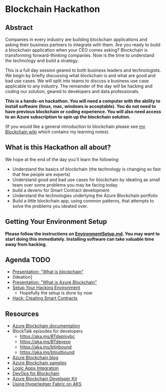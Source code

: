 # Blockchain Hackathon

## Abstract

Companies in every industry are building blockchain applications and asking their business partners to integrate with them.  Are you ready to build a blockchain application when your CEO comes asking?  Blockchain is transforming forward-thinking companies.  Now is the time to understand the technology and build a strategy. 

This is a full day session geared to both business leaders and technologists.  We begin by briefly discussing what blockchain is and what are good and bad use cases.  We will split into teams to discuss a business use case applicable to any industry.  The remainder of the day will be hacking and coding our solution, geared to developers and data professionals.  

**This is a hands-on hackathon.  You will need a computer with the ability to install software (linux, mac, windows is acceptable).  You do not need to have previous blockchain or coding experience.  You will also need access to an Azure subscription to spin up the blockchain solution.**

(If you would like a general introduction to blockchain please see [my Blockchain wiki](./wiki/README.md) which contains my learning notes).  

## What is this Hackathon all about?

We hope at the end of the day you'll learn the following:

* Understand the basics of blockchain (the technology is changing so fast that few people are experts)
* Understand good and bad use cases for blockchain by ideating as small team over some problems you may be facing today.  
* build a devenv for Smart Contract development 
* Understand the technologies underlying the Azure Blockchain portfolio
* Build a little blockchain app, using common patterns, that attempts to solve the problems you ideated over.  

## **Getting Your Environment Setup**

**Please follow the instructions on [EnvironmentSetup.md](EnvironmentSetup.md).  You may want to start doing this immediately.  Installing software can take valuable time away from hacking.**

## Agenda TODO

* [Presentation:  "What is blockchain"](./01-what-is-blockchain.pptx)
* [Ideation]
* [Presentation:  "What is Azure Blockchain"](./02-azure-blockchain.pptx)
* [Setup Your Hacking Environment](EnvironmentSetup.md)
  * Hopefully the setup is done by now
* [Hack:  Creating Smart Contracts](SmartContracts.md)


## Resources

* [Azure Blockchain documentation](https://aka.ms/absdocs)
* BlockTalk episodes for developers
  * https://aka.ms/BTdeploybc
  * https://aka.ms/BTdevexp
  * https://aka.ms/btinbound
  * https://aka.ms/btoutbound
* [Azure Blockchain blog](https://azure.microsoft.com/en-us/blog/topics/blockchain/)
* [Azure Blockchain samples](https://aka.ms/bcsampleapps)
* [Logic Apps Integration](https://aka.ms/bclogicappshome)
* [DevOps for Blockchain](https://aka.ms/bcdevops)
* [Azure Blockchain Developer Kit](https://aka.ms/abdevkit)
* [Using Hyperledger Fabric on AKS](https://azure.microsoft.com/en-us/blog/hyperledger-fabric-on-azure-kubernetes-service-marketplace-template/)
